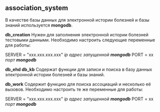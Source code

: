 ## association_system
В качестве базы данных для электронной истории болезней и базы знаний используется **mongodb**.

**db_creation** 
Нужен для заполнения электронной истории болезней тестовыми данными. 
Необходимо настроить следующие переменные для работы:

SERVER = "xxx.xxx.xxx.xxx"      *ip адрес запущенной **mongodb*** 
PORT = xx *порт **mongodb*** 

**db_ehd
db_kb**
Содержат функции для записи и поиска в базу данных электронной истории болезней и базы знаний.

**db_work**
Содержит функцию для поиска ассоциаций и несколько её вызовов.
Необходимо настроить те же переменные для работы:

SERVER = "xxx.xxx.xxx.xxx"      *ip адрес запущенной **mongodb*** 
PORT = xx *порт **mongodb*** 
